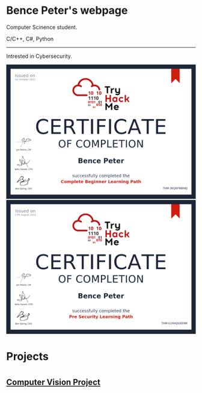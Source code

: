 <h1>Bence Peter's webpage</h1>
<script src="https://tryhackme.com/badge/350772"></script>
<p>Computer Scinence student.</p>
<p>C/C++, C#, Python</p>
<hr />
<p>Intrested in Cybersecurity.</p>
<img src="THM-3KQRFNNHKJ.png" alt="THM-Cert"/>
<img src="THM-G1R4QGEEMK.png" alt="THM-Cert"/>
<h1>Projects<h1>
<h2>
  <a href="https://pecneb.github.io/Biztonsagi-Kamera-Projekt/">Computer Vision Project</a>
</h2>
